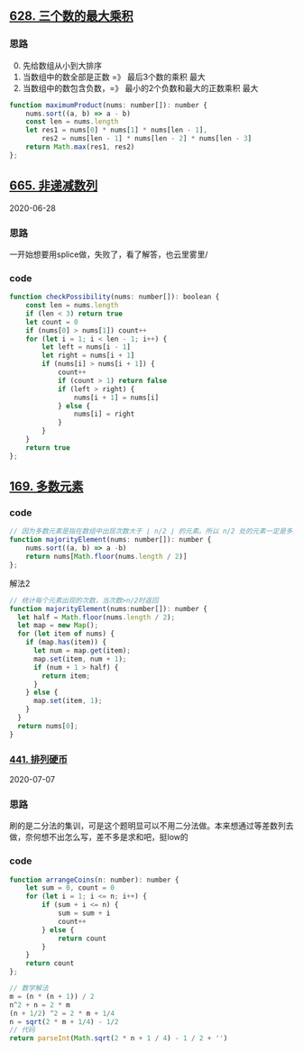 ## [628. 三个数的最大乘积](https://leetcode-cn.com/problems/maximum-product-of-three-numbers/)
### 思路
0. 先给数组从小到大排序
1. 当数组中的数全部是正数 =》 最后3个数的乘积 最大
2. 当数组中的数包含负数，=》 最小的2个负数和最大的正数乘积 最大
```js
function maximumProduct(nums: number[]): number {
    nums.sort((a, b) => a - b)
    const len = nums.length
    let res1 = nums[0] * nums[1] * nums[len - 1],
        res2 = nums[len - 1] * nums[len - 2] * nums[len - 3]
    return Math.max(res1, res2)
};
```

## [665. 非递减数列](https://leetcode-cn.com/problems/non-decreasing-array/)
2020-06-28
### 思路 
一开始想要用splice做，失败了，看了解答，也云里雾里/
### code
```js
function checkPossibility(nums: number[]): boolean {
    const len = nums.length
    if (len < 3) return true
    let count = 0
    if (nums[0] > nums[1]) count++
    for (let i = 1; i < len - 1; i++) {
        let left = nums[i - 1]
        let right = nums[i + 1]
        if (nums[i] > nums[i + 1]) {
            count++
            if (count > 1) return false
            if (left > right) {
                nums[i + 1] = nums[i]
            } else {
                nums[i] = right
            }
        }
    }
    return true
};
```

## [169. 多数元素](https://leetcode-cn.com/problems/majority-element/)
### code
```js
// 因为多数元素是指在数组中出现次数大于 ⌊ n/2 ⌋ 的元素。所以 n/2 处的元素一定是多数元素
function majorityElement(nums: number[]): number {
    nums.sort((a, b) => a -b)
    return nums[Math.floor(nums.length / 2)]
};
```
解法2
```js
// 统计每个元素出现的次数，当次数>n/2时返回
function majorityElement(nums:number[]): number {
  let half = Math.floor(nums.length / 2);
  let map = new Map();
  for (let item of nums) {
    if (map.has(item)) {
      let num = map.get(item);
      map.set(item, num + 1);
      if (num + 1 > half) {
        return item;
      }
    } else {
      map.set(item, 1);
    }
  }
  return nums[0];
}
```

### [441. 排列硬币](https://leetcode-cn.com/problems/arranging-coins/)
2020-07-07
### 思路
刷的是二分法的集训，可是这个题明显可以不用二分法做。本来想通过等差数列去做，奈何想不出怎么写，差不多是求和吧，挺low的
### code
```js
function arrangeCoins(n: number): number {
    let sum = 0, count = 0
    for (let i = 1; i <= n; i++) {
        if (sum + i <= n) {
            sum = sum + i
            count++
        } else {
            return count
        }
    }
    return count
};
```
```js
// 数学解法
m = (n * (n + 1)) / 2
n^2 + n = 2 * m
(n + 1/2) ^2 = 2 * m + 1/4
n = sqrt(2 * m + 1/4) - 1/2
// 代码 
return parseInt(Math.sqrt(2 * n + 1 / 4) - 1 / 2 + '')
```